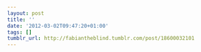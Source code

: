 ```yaml
---
layout: post
title: ''
date: '2012-03-02T09:47:20+01:00'
tags: []
tumblr_url: http://fabiantheblind.tumblr.com/post/18600032101
---
```


